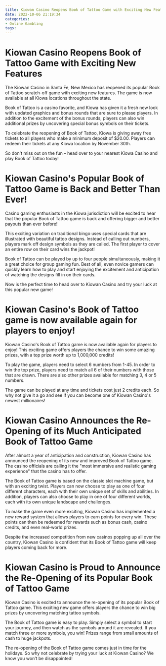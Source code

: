 ```yaml
---
title: Kiowan Casino Reopens Book of Tattoo Game with Exciting New Features
date: 2022-10-06 21:19:34
categories:
- Online Gambling
tags:
---
```



#  Kiowan Casino Reopens Book of Tattoo Game with Exciting New Features

The Kiowan Casino in Santa Fe, New Mexico has reopened its popular Book of Tattoo scratch-off game with exciting new features. The game is now available at all Kiowa locations throughout the state.

Book of Tattoo is a casino favorite, and Kiowa has given it a fresh new look with updated graphics and bonus rounds that are sure to please players. In addition to the excitement of the bonus rounds, players can also win additional prizes by uncovering special bonus symbols on their tickets.

To celebrate the reopening of Book of Tattoo, Kiowa is giving away free tickets to all players who make a minimum deposit of $20.00. Players can redeem their tickets at any Kiowa location by November 30th.

So don't miss out on the fun – head over to your nearest Kiowa Casino and play Book of Tattoo today!

#  Kiowan Casino's Popular Book of Tattoo Game is Back and Better Than Ever!

Casino gaming enthusiasts in the Kiowa jurisdiction will be excited to hear that the popular Book of Tattoo game is back and offering bigger and better payouts than ever before!

This exciting variation on traditional bingo uses special cards that are illustrated with beautiful tattoo designs. Instead of calling out numbers, players mark off design symbols as they are called. The first player to cover an entire row on their card wins the jackpot!

Book of Tattoo can be played by up to four people simultaneously, making it a great choice for group gaming fun. Best of all, even novice gamers can quickly learn how to play and start enjoying the excitement and anticipation of watching the designs fill in on their cards.

Now is the perfect time to head over to Kiowan Casino and try your luck at this popular new game!

#  Kiowan Casino's Book of Tattoo game is now available again for players to enjoy!

Kiowan Casino's Book of Tattoo game is now available again for players to enjoy! This exciting game offers players the chance to win some amazing prizes, with a top prize worth up to 1,000,000 credits!

To play the game, players need to select 6 numbers from 1-45. In order to win the top prize, players need to match all 6 of their numbers with those that are drawn. There are also other prizes available for matching 3, 4 or 5 numbers.

The game can be played at any time and tickets cost just 2 credits each. So why not give it a go and see if you can become one of Kiowan Casino's newest millionaires!

#  Kiowan Casino Announces the Re-Opening of its Much Anticipated Book of Tattoo Game

After almost a year of anticipation and construction, Kiowan Casino has announced the reopening of its new and improved Book of Tattoo game. The casino officials are calling it the "most immersive and realistic gaming experience" that the casino has to offer.

The Book of Tattoo game is based on the classic slot machine game, but with an exciting twist. Players can now choose to play as one of four different characters, each with their own unique set of skills and abilities. In addition, players can also choose to play in one of four different worlds, each with its own unique landscape and challenges.

To make the game even more exciting, Kiowan Casino has implemented a new reward system that allows players to earn points for every win. These points can then be redeemed for rewards such as bonus cash, casino credits, and even real-world prizes.

Despite the increased competition from new casinos popping up all over the country, Kiowan Casino is confident that its Book of Tattoo game will keep players coming back for more.

#  Kiowan Casino is Proud to Announce the Re-Opening of its Popular Book of Tattoo Game

Kiowan Casino is excited to announce the re-opening of its popular Book of Tattoo game. This exciting new game offers players the chance to win big prizes by uncovering matching tattoo symbols.

The Book of Tattoo game is easy to play. Simply select a symbol to start your journey, and then watch as the symbols around it are revealed. If you match three or more symbols, you win! Prizes range from small amounts of cash to huge jackpots.

The re-opening of the Book of Tattoo game comes just in time for the holidays. So why not celebrate by trying your luck at Kiowan Casino? We know you won’t be disappointed!